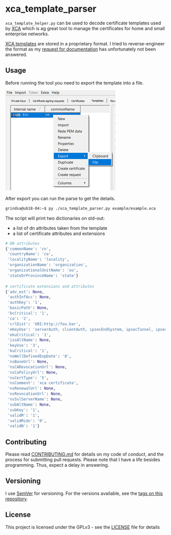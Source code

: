 <!-- markdownlint-disable  MD013 -->
# xca_template_parser

`xca_template_helper.py` can be used to decode certificate templates used by [XCA](https://github.com/chris2511/xca) which is ag great tool to manage the certificates for home and small enterprise networks.

[XCA templates](https://www.hohnstaedt.de/xca/index.php/documentation/manual) are stored in a proprietary format. I tried to reverse-engineer the format as my [request for documentation](https://github.com/chris2511/xca/issues/197) has unfortunately not been answered.

## Usage

Before running the tool you need to export the template into a file.

![xca-ca-list](xca.png)

After export you can run the parse to get the details.

```bash
grindsa@ub18-04:~$ py ./xca_template_parser.py example/example.xca
```

The script will print two dictionaries on std-out:

- a list of dn attributes taken from the template
- a list of certificate attributes and extensions

```python
# DN attributes
{'commonName': 'cn',
 'countryName': 'co',
 'localityName': 'locality',
 'organizationName': 'organization',
 'organizationalUnitName': 'ou',
 'stateOrProvinceName': 'state'}

# certificate extensions and attributes
{'adv_ext': None,
 'authInfAcc': None,
 'authKey': '1',
 'basicPath': None,
 'bcCritical': '1',
 'ca': '2',
 'crlDist': 'URI:http://foo.bar',
 'eKeyUse': 'serverAuth, clientAuth, ipsecEndSystem, ipsecTunnel, ipsecUser',
 'ekuCritical': '1',
 'issAltName': None,
 'keyUse': '3',
 'kuCritical': '1',
 'noWellDefinedExpDate': '0',
 'nsBaseUrl': None,
 'nsCARevocationUrl': None,
 'nsCaPolicyUrl': None,
 'nsCertType': '5',
 'nsComment': 'xca certificate',
 'nsRenewalUrl': None,
 'nsRevocationUrl': None,
 'nsSslServerName': None,
 'subAltName': None,
 'subKey': '1',
 'validM': '1',
 'validMidn': '0',
 'validN': '1'}
```

## Contributing

Please read [CONTRIBUTING.md](CONTRIBUTING.md) for details on my code of
conduct, and the process for submitting pull requests.
Please note that I have a life besides programming. Thus, expect a delay
in answering.

## Versioning

I use [SemVer](http://semver.org/) for versioning. For the versions available,
see the [tags on this repository](https://github.com/grindsa/dkb-robo/tags).

## License

This project is licensed under the GPLv3 - see the [LICENSE](LICENSE) file for details

